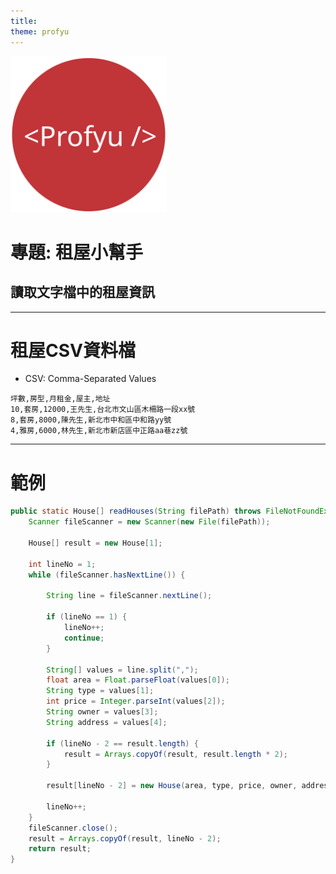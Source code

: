 ```yaml
---
title:  
theme: profyu
---
```


<!-- .slide: data-background="assets/background.png" -->
<img style='border:none;background:none;box-shadow:none;' src='assets/logo.svg' width="250"/>

# 專題: 租屋小幫手
## 讀取文字檔中的租屋資訊

---

# 租屋CSV資料檔

* CSV: Comma-Separated Values

```csv
坪數,房型,月租金,屋主,地址
10,套房,12000,王先生,台北市文山區木柵路一段xx號
8,套房,8000,陳先生,新北市中和區中和路yy號
4,雅房,6000,林先生,新北市新店區中正路aa巷zz號
``` 

---

# 範例

```java
public static House[] readHouses(String filePath) throws FileNotFoundException {
    Scanner fileScanner = new Scanner(new File(filePath));

    House[] result = new House[1];

    int lineNo = 1;
    while (fileScanner.hasNextLine()) {

        String line = fileScanner.nextLine();

        if (lineNo == 1) {
            lineNo++;
            continue;
        }

        String[] values = line.split(",");
        float area = Float.parseFloat(values[0]);
        String type = values[1];
        int price = Integer.parseInt(values[2]);
        String owner = values[3];
        String address = values[4];

        if (lineNo - 2 == result.length) {
            result = Arrays.copyOf(result, result.length * 2);
        }

        result[lineNo - 2] = new House(area, type, price, owner, address);

        lineNo++;
    }
    fileScanner.close();
    result = Arrays.copyOf(result, lineNo - 2);
    return result;
}
```